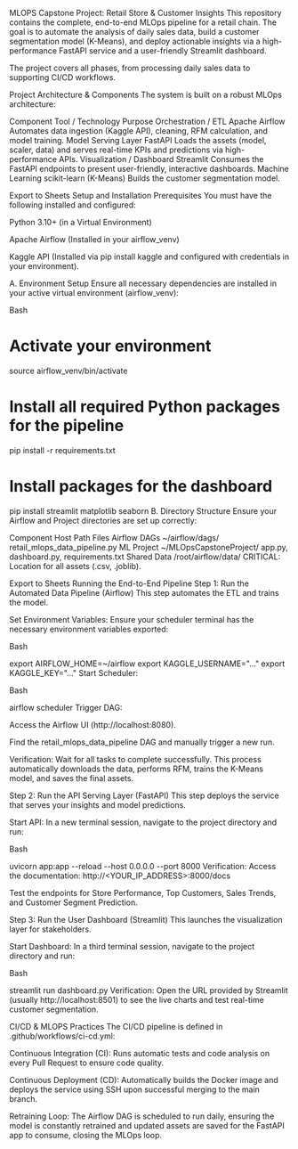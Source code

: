  MLOPS Capstone Project: Retail Store & Customer Insights
This repository contains the complete, end-to-end MLOps pipeline for a retail chain. The goal is to automate the analysis of daily sales data, build a customer segmentation model (K-Means), and deploy actionable insights via a high-performance FastAPI service and a user-friendly Streamlit dashboard.

The project covers all phases, from processing daily sales data to supporting CI/CD workflows.

Project Architecture & Components
The system is built on a robust MLOps architecture:

Component	Tool / Technology	Purpose
Orchestration / ETL	Apache Airflow	Automates data ingestion (Kaggle API), cleaning, RFM calculation, and model training.
Model Serving Layer	FastAPI	Loads the assets (model, scaler, data) and serves real-time KPIs and predictions via high-performance APIs.
Visualization / Dashboard	Streamlit	Consumes the FastAPI endpoints to present user-friendly, interactive dashboards.
Machine Learning	scikit-learn (K-Means)	Builds the customer segmentation model.

Export to Sheets
Setup and Installation
Prerequisites
You must have the following installed and configured:

Python 3.10+ (in a Virtual Environment)

Apache Airflow (Installed in your airflow_venv)

Kaggle API (Installed via pip install kaggle and configured with credentials in your environment).

A. Environment Setup
Ensure all necessary dependencies are installed in your active virtual environment (airflow_venv):

Bash

# Activate your environment
source airflow_venv/bin/activate

# Install all required Python packages for the pipeline
pip install -r requirements.txt

# Install packages for the dashboard
pip install streamlit matplotlib seaborn
B. Directory Structure
Ensure your Airflow and Project directories are set up correctly:

Component	Host Path	Files
Airflow DAGs	~/airflow/dags/	retail_mlops_data_pipeline.py
ML Project	~/MLOpsCapstoneProject/	app.py, dashboard.py, requirements.txt
Shared Data	/root/airflow/data/	CRITICAL: Location for all assets (.csv, .joblib).

Export to Sheets
Running the End-to-End Pipeline
Step 1: Run the Automated Data Pipeline (Airflow)
This step automates the ETL and trains the model.

Set Environment Variables: Ensure your scheduler terminal has the necessary environment variables exported:

Bash

export AIRFLOW_HOME=~/airflow
export KAGGLE_USERNAME="..."
export KAGGLE_KEY="..."
Start Scheduler:

Bash

airflow scheduler
Trigger DAG:

Access the Airflow UI (http://localhost:8080).

Find the retail_mlops_data_pipeline DAG and manually trigger a new run.

Verification: Wait for all tasks to complete successfully. This process automatically downloads the data, performs RFM, trains the K-Means model, and saves the final assets.

Step 2: Run the API Serving Layer (FastAPI)
This step deploys the service that serves your insights and model predictions.

Start API: In a new terminal session, navigate to the project directory and run:

Bash

uvicorn app:app --reload --host 0.0.0.0 --port 8000
Verification: Access the documentation: http://<YOUR_IP_ADDRESS>:8000/docs

Test the endpoints for Store Performance, Top Customers, Sales Trends, and Customer Segment Prediction.

Step 3: Run the User Dashboard (Streamlit)
This launches the visualization layer for stakeholders.

Start Dashboard: In a third terminal session, navigate to the project directory and run:

Bash

streamlit run dashboard.py
Verification: Open the URL provided by Streamlit (usually http://localhost:8501) to see the live charts and test real-time customer segmentation.

CI/CD & MLOPS Practices
The CI/CD pipeline is defined in .github/workflows/ci-cd.yml:

Continuous Integration (CI): Runs automatic tests and code analysis on every Pull Request to ensure code quality.

Continuous Deployment (CD): Automatically builds the Docker image and deploys the service using SSH upon successful merging to the main branch.

Retraining Loop: The Airflow DAG is scheduled to run daily, ensuring the model is constantly retrained and updated assets are saved for the FastAPI app to consume, closing the MLOps loop.